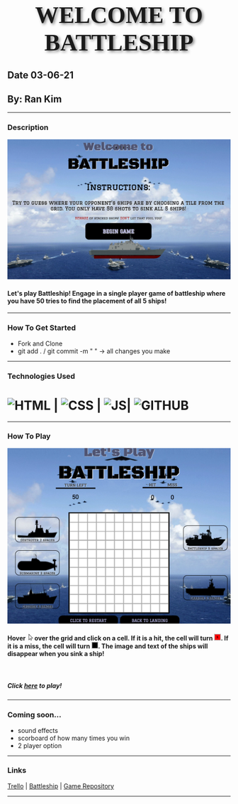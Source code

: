 # <center><span style="font-family:Black Ops One; font-size:40pt; text-shadow: 3px 3px 6px gray">**WELCOME TO BATTLESHIP**</span></center>
## Date 03-06-21
## By: Ran Kim
****
### Description
![Landing Image](battleshiplanding.png)
#### Let's play Battleship! Engage in a single player game of battleship where you have 50 tries to find the placement of all 5 ships!
****
### How To Get Started
- Fork and Clone
- git add . / git commit -m " " &rarr; all changes you make
****
### Technologies Used
# ![HTML](https://img.shields.io/badge/HTML-239120?style=for-the-badge&logo=html5&logoColor=white) | ![CSS](https://img.shields.io/badge/CSS-239120?&style=for-the-badge&logo=css3&logoColor=white) | ![JS](https://img.shields.io/badge/JavaScript-F7DF1E?style=for-the-badge&logo=javascript&logoColor=black)| ![GITHUB](https://img.shields.io/badge/GitHub-100000?style=for-the-badge&logo=github&logoColor=white)
   
****
### How To Play
![Game Image](battleshipgame.png)
#### Hover $~$<img src='cursor.png' width='10' height='15'> over the grid and click on a cell. If it is a hit, the cell will turn <img src='hitimage.png' width='15' height='15'>. If it is a miss, the cell will turn <img src='missimage.png' width='15' height='15'>. The image and text of the ships will disappear when you sink a ship! 
<br />

##### Click [here](https://rans-battleship.surge.sh) to play!

****
### Coming soon...

- sound effects
- scorboard of how many times you win
- 2 player option
****

### Links
[Trello](https://trello.com/invite/b/R6LhyJVK/13aae373d8fd00518ba836b830c37322/battleship)  | [Battleship](https://rans-battleship.surge.sh) | [Game Repository](https://github.com/rannkimm/BattleShip-Game)
****
